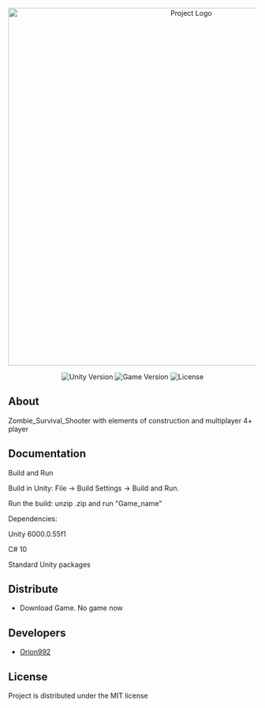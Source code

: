 <p align="center">
      <img src="logo_link" alt="Project Logo" width="726">
</p>

<p align="center">
   <img src="https://img.shields.io/badge/Engine-6000.0.55f1-blueviolet" alt="Unity Version">
   <img src="https://img.shields.io/badge/version-0.1(PrePreAlpha)-blue" alt="Game Version">
   <img src="https://img.shields.io/badge/License-MIT-surce" alt="License">
</p>

## About

Zombie_Survival_Shooter with elements of construction and multiplayer 4+ player

## Documentation

Build and Run

Build in Unity: File → Build Settings → Build and Run.

Run the build: unzip .zip and run "Game_name"

Dependencies:

Unity 6000.0.55f1

C# 10

Standard Unity packages


## Distribute

- Download Game. No game now


## Developers

- [Orion992](https://github.com/Orionn992)

## License

Project is distributed under the MIT license
